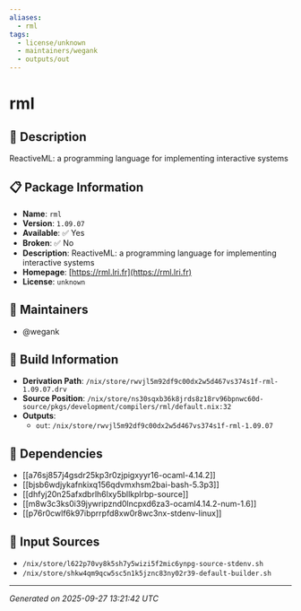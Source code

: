 ```yaml
---
aliases:
  - rml
tags:
  - license/unknown
  - maintainers/wegank
  - outputs/out
---
```


# rml

## 📝 Description

ReactiveML: a programming language for implementing interactive systems

## 📋 Package Information

- **Name**: `rml`
- **Version**: `1.09.07`
- **Available**: ✅ Yes
- **Broken**: ✅ No
- **Description**: ReactiveML: a programming language for implementing interactive systems
- **Homepage**: [https://rml.lri.fr](https://rml.lri.fr)
- **License**: `unknown`
## 👥 Maintainers

- @wegank


## 🔧 Build Information

- **Derivation Path**: `/nix/store/rwvjl5m92df9c00dx2w5d467vs374s1f-rml-1.09.07.drv`
- **Source Position**: `/nix/store/ns30sqxb36k8jrds8z18rv96bpnwc60d-source/pkgs/development/compilers/rml/default.nix:32`
- **Outputs**:
  - `out`:  `/nix/store/rwvjl5m92df9c00dx2w5d467vs374s1f-rml-1.09.07`

## 🔗 Dependencies

- [[a76sj857j4gsdr25kp3r0zjpigxyyr16-ocaml-4.14.2]]
- [[bjsb6wdjykafnkixq156qdvmxhsm2bai-bash-5.3p3]]
- [[dhfyj20n25afxdbrlh6lxy5bllkplrbp-source]]
- [[m8w3c3ks0i39jywripznd0lncpxd6za3-ocaml4.14.2-num-1.6]]
- [[p76r0cwlf6k97ibprrpfd8xw0r8wc3nx-stdenv-linux]]

## 📁 Input Sources

- `/nix/store/l622p70vy8k5sh7y5wizi5f2mic6ynpg-source-stdenv.sh`
- `/nix/store/shkw4qm9qcw5sc5n1k5jznc83ny02r39-default-builder.sh`

---
*Generated on 2025-09-27 13:21:42 UTC*

